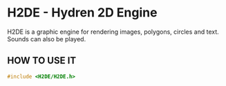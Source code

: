 # H2DE - Hydren 2D Engine
H2DE is a graphic engine for rendering images, polygons, circles and text. Sounds can also be played.

## HOW TO USE IT
```cpp
#include <H2DE/H2DE.h>
```